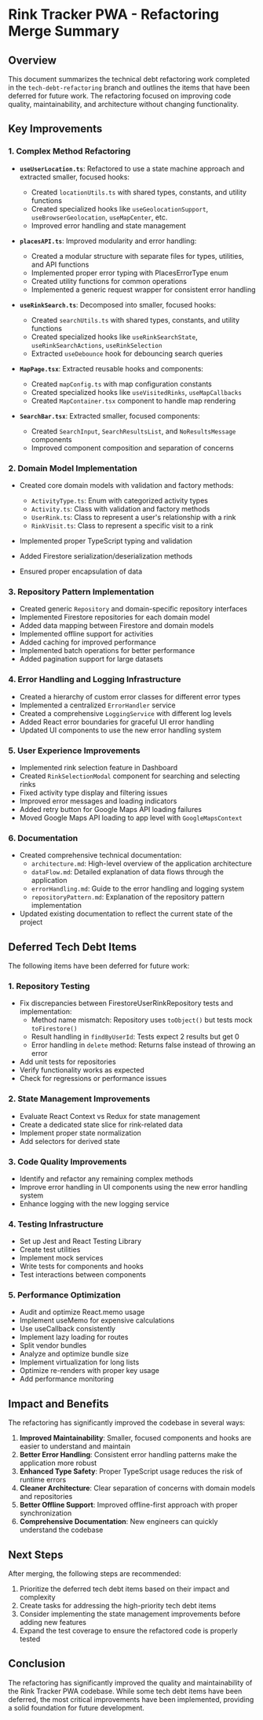 # Rink Tracker PWA - Refactoring Merge Summary

## Overview

This document summarizes the technical debt refactoring work completed in the `tech-debt-refactoring` branch and outlines the items that have been deferred for future work. The refactoring focused on improving code quality, maintainability, and architecture without changing functionality.

## Key Improvements

### 1. Complex Method Refactoring

- **`useUserLocation.ts`**: Refactored to use a state machine approach and extracted smaller, focused hooks:
  - Created `locationUtils.ts` with shared types, constants, and utility functions
  - Created specialized hooks like `useGeolocationSupport`, `useBrowserGeolocation`, `useMapCenter`, etc.
  - Improved error handling and state management

- **`placesAPI.ts`**: Improved modularity and error handling:
  - Created a modular structure with separate files for types, utilities, and API functions
  - Implemented proper error typing with PlacesErrorType enum
  - Created utility functions for common operations
  - Implemented a generic request wrapper for consistent error handling

- **`useRinkSearch.ts`**: Decomposed into smaller, focused hooks:
  - Created `searchUtils.ts` with shared types, constants, and utility functions
  - Created specialized hooks like `useRinkSearchState`, `useRinkSearchActions`, `useRinkSelection`
  - Extracted `useDebounce` hook for debouncing search queries

- **`MapPage.tsx`**: Extracted reusable hooks and components:
  - Created `mapConfig.ts` with map configuration constants
  - Created specialized hooks like `useVisitedRinks`, `useMapCallbacks`
  - Created `MapContainer.tsx` component to handle map rendering

- **`SearchBar.tsx`**: Extracted smaller, focused components:
  - Created `SearchInput`, `SearchResultsList`, and `NoResultsMessage` components
  - Improved component composition and separation of concerns

### 2. Domain Model Implementation

- Created core domain models with validation and factory methods:
  - `ActivityType.ts`: Enum with categorized activity types
  - `Activity.ts`: Class with validation and factory methods
  - `UserRink.ts`: Class to represent a user's relationship with a rink
  - `RinkVisit.ts`: Class to represent a specific visit to a rink

- Implemented proper TypeScript typing and validation
- Added Firestore serialization/deserialization methods
- Ensured proper encapsulation of data

### 3. Repository Pattern Implementation

- Created generic `Repository` and domain-specific repository interfaces
- Implemented Firestore repositories for each domain model
- Added data mapping between Firestore and domain models
- Implemented offline support for activities
- Added caching for improved performance
- Implemented batch operations for better performance
- Added pagination support for large datasets

### 4. Error Handling and Logging Infrastructure

- Created a hierarchy of custom error classes for different error types
- Implemented a centralized `ErrorHandler` service
- Created a comprehensive `LoggingService` with different log levels
- Added React error boundaries for graceful UI error handling
- Updated UI components to use the new error handling system

### 5. User Experience Improvements

- Implemented rink selection feature in Dashboard
- Created `RinkSelectionModal` component for searching and selecting rinks
- Fixed activity type display and filtering issues
- Improved error messages and loading indicators
- Added retry button for Google Maps API loading failures
- Moved Google Maps API loading to app level with `GoogleMapsContext`

### 6. Documentation

- Created comprehensive technical documentation:
  - `architecture.md`: High-level overview of the application architecture
  - `dataFlow.md`: Detailed explanation of data flows through the application
  - `errorHandling.md`: Guide to the error handling and logging system
  - `repositoryPattern.md`: Explanation of the repository pattern implementation
- Updated existing documentation to reflect the current state of the project

## Deferred Tech Debt Items

The following items have been deferred for future work:

### 1. Repository Testing

- Fix discrepancies between FirestoreUserRinkRepository tests and implementation:
  - Method name mismatch: Repository uses `toObject()` but tests mock `toFirestore()`
  - Result handling in `findByUserId`: Tests expect 2 results but get 0
  - Error handling in `delete` method: Returns false instead of throwing an error
- Add unit tests for repositories
- Verify functionality works as expected
- Check for regressions or performance issues

### 2. State Management Improvements

- Evaluate React Context vs Redux for state management
- Create a dedicated state slice for rink-related data
- Implement proper state normalization
- Add selectors for derived state

### 3. Code Quality Improvements

- Identify and refactor any remaining complex methods
- Improve error handling in UI components using the new error handling system
- Enhance logging with the new logging service

### 4. Testing Infrastructure

- Set up Jest and React Testing Library
- Create test utilities
- Implement mock services
- Write tests for components and hooks
- Test interactions between components

### 5. Performance Optimization

- Audit and optimize React.memo usage
- Implement useMemo for expensive calculations
- Use useCallback consistently
- Implement lazy loading for routes
- Split vendor bundles
- Analyze and optimize bundle size
- Implement virtualization for long lists
- Optimize re-renders with proper key usage
- Add performance monitoring

## Impact and Benefits

The refactoring has significantly improved the codebase in several ways:

1. **Improved Maintainability**: Smaller, focused components and hooks are easier to understand and maintain
2. **Better Error Handling**: Consistent error handling patterns make the application more robust
3. **Enhanced Type Safety**: Proper TypeScript usage reduces the risk of runtime errors
4. **Cleaner Architecture**: Clear separation of concerns with domain models and repositories
5. **Better Offline Support**: Improved offline-first approach with proper synchronization
6. **Comprehensive Documentation**: New engineers can quickly understand the codebase

## Next Steps

After merging, the following steps are recommended:

1. Prioritize the deferred tech debt items based on their impact and complexity
2. Create tasks for addressing the high-priority tech debt items
3. Consider implementing the state management improvements before adding new features
4. Expand the test coverage to ensure the refactored code is properly tested

## Conclusion

The refactoring has significantly improved the quality and maintainability of the Rink Tracker PWA codebase. While some tech debt items have been deferred, the most critical improvements have been implemented, providing a solid foundation for future development.
